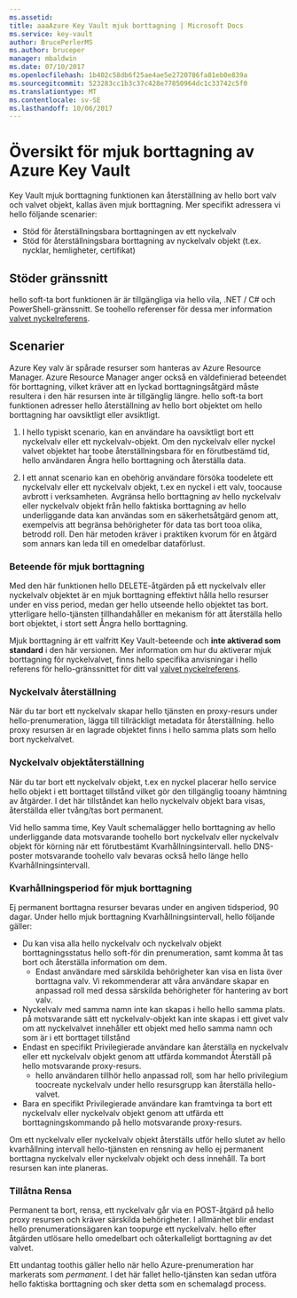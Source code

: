 ```yaml
---
ms.assetid: 
title: aaaAzure Key Vault mjuk borttagning | Microsoft Docs
ms.service: key-vault
author: BrucePerlerMS
ms.author: bruceper
manager: mbaldwin
ms.date: 07/10/2017
ms.openlocfilehash: 1b402c58db6f25ae4ae5e2720786fa81eb0e839a
ms.sourcegitcommit: 523283cc1b3c37c428e77850964dc1c33742c5f0
ms.translationtype: MT
ms.contentlocale: sv-SE
ms.lasthandoff: 10/06/2017
---
```

# <a name="azure-key-vault-soft-delete-overview"></a>Översikt för mjuk borttagning av Azure Key Vault

Key Vault mjuk borttagning funktionen kan återställning av hello bort valv och valvet objekt, kallas även mjuk borttagning. Mer specifikt adressera vi hello följande scenarier:

- Stöd för återställningsbara borttagningen av ett nyckelvalv
- Stöd för återställningsbara borttagning av nyckelvalv objekt (t.ex. nycklar, hemligheter, certifikat)

## <a name="supporting-interfaces"></a>Stöder gränssnitt

hello soft-ta bort funktionen är är tillgängliga via hello vila, .NET / C# och PowerShell-gränssnitt. Se toohello referenser för dessa mer information [valvet nyckelreferens](https://docs.microsoft.com/azure/key-vault/).

## <a name="scenarios"></a>Scenarier

Azure Key valv är spårade resurser som hanteras av Azure Resource Manager. Azure Resource Manager anger också en väldefinierad beteendet för borttagning, vilket kräver att en lyckad borttagningsåtgärd måste resultera i den här resursen inte är tillgänglig längre. hello soft-ta bort funktionen adresser hello återställning av hello bort objektet om hello borttagning har oavsiktligt eller avsiktligt.

1. I hello typiskt scenario, kan en användare ha oavsiktligt bort ett nyckelvalv eller ett nyckelvalv-objekt. Om den nyckelvalv eller nyckel valvet objektet har toobe återställningsbara för en förutbestämd tid, hello användaren Ångra hello borttagning och återställa data.

2. I ett annat scenario kan en obehörig användare försöka toodelete ett nyckelvalv eller ett nyckelvalv objekt, t.ex en nyckel i ett valv, toocause avbrott i verksamheten. Avgränsa hello borttagning av hello nyckelvalv eller nyckelvalv objekt från hello faktiska borttagning av hello underliggande data kan användas som en säkerhetsåtgärd genom att, exempelvis att begränsa behörigheter för data tas bort tooa olika, betrodd roll. Den här metoden kräver i praktiken kvorum för en åtgärd som annars kan leda till en omedelbar dataförlust.

### <a name="soft-delete-behavior"></a>Beteende för mjuk borttagning

Med den här funktionen hello DELETE-åtgärden på ett nyckelvalv eller nyckelvalv objektet är en mjuk borttagning effektivt hålla hello resurser under en viss period, medan ger hello utseende hello objektet tas bort. ytterligare hello-tjänsten tillhandahåller en mekanism för att återställa hello bort objektet, i stort sett Ångra hello borttagning. 

Mjuk borttagning är ett valfritt Key Vault-beteende och **inte aktiverad som standard** i den här versionen. Mer information om hur du aktiverar mjuk borttagning för nyckelvalvet, finns hello specifika anvisningar i hello referens för hello-gränssnittet för ditt val [valvet nyckelreferens](https://docs.microsoft.com/azure/key-vault/).

### <a name="key-vault-recovery"></a>Nyckelvalv återställning

När du tar bort ett nyckelvalv skapar hello tjänsten en proxy-resurs under hello-prenumeration, lägga till tillräckligt metadata för återställning. hello proxy resursen är en lagrade objektet finns i hello samma plats som hello bort nyckelvalvet. 

### <a name="key-vault-object-recovery"></a>Nyckelvalv objektåterställning

När du tar bort ett nyckelvalv objekt, t.ex en nyckel placerar hello service hello objekt i ett borttaget tillstånd vilket gör den tillgänglig tooany hämtning av åtgärder. I det här tillståndet kan hello nyckelvalv objekt bara visas, återställda eller tvång/tas bort permanent. 

Vid hello samma time, Key Vault schemalägger hello borttagning av hello underliggande data motsvarande toohello bort nyckelvalv eller nyckelvalv objekt för körning när ett förutbestämt Kvarhållningsintervall. hello DNS-poster motsvarande toohello valv bevaras också hello länge hello Kvarhållningsintervall.

### <a name="soft-delete-retention-period"></a>Kvarhållningsperiod för mjuk borttagning

Ej permanent borttagna resurser bevaras under en angiven tidsperiod, 90 dagar. Under hello mjuk borttagning Kvarhållningsintervall, hello följande gäller:

- Du kan visa alla hello nyckelvalv och nyckelvalv objekt borttagningsstatus hello soft-för din prenumeration, samt komma åt tas bort och återställa information om dem.
    - Endast användare med särskilda behörigheter kan visa en lista över borttagna valv. Vi rekommenderar att våra användare skapar en anpassad roll med dessa särskilda behörigheter för hantering av bort valv.
- Nyckelvalv med samma namn inte kan skapas i hello hello samma plats. på motsvarande sätt ett nyckelvalv-objekt kan inte skapas i ett givet valv om att nyckelvalvet innehåller ett objekt med hello samma namn och som är i ett borttaget tillstånd 
- Endast en specifikt Privilegierade användare kan återställa en nyckelvalv eller ett nyckelvalv objekt genom att utfärda kommandot Återställ på hello motsvarande proxy-resurs.
    - hello användaren tillhör hello anpassad roll, som har hello privilegium toocreate nyckelvalv under hello resursgrupp kan återställa hello-valvet.
- Bara en specifikt Privilegierade användare kan framtvinga ta bort ett nyckelvalv eller nyckelvalv objekt genom att utfärda ett borttagningskommando på hello motsvarande proxy-resurs.

Om ett nyckelvalv eller nyckelvalv objekt återställs utför hello slutet av hello kvarhållning intervall hello-tjänsten en rensning av hello ej permanent borttagna nyckelvalv eller nyckelvalv objekt och dess innehåll. Ta bort resursen kan inte planeras.

### <a name="permitted-purge"></a>Tillåtna Rensa

Permanent ta bort, rensa, ett nyckelvalv går via en POST-åtgärd på hello proxy resursen och kräver särskilda behörigheter. I allmänhet blir endast hello prenumerationsägaren kan toopurge ett nyckelvalv. hello efter åtgärden utlösare hello omedelbart och oåterkalleligt borttagning av det valvet. 

Ett undantag toothis gäller hello när hello Azure-prenumeration har markerats som *permanent*. I det här fallet hello-tjänsten kan sedan utföra hello faktiska borttagning och sker detta som en schemalagd process. 



